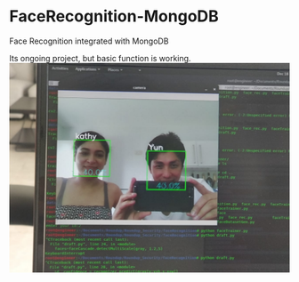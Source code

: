 # FaceRecognition-MongoDB
Face Recognition integrated with MongoDB

Its ongoing project, but basic function is working.
![Imagen de prueba](PoC.jpeg)
